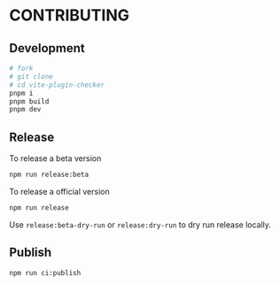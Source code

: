 # CONTRIBUTING

## Development

```bash
# fork
# git clone
# cd vite-plugin-checker
pnpm i
pnpm build
pnpm dev
```

## Release

To release a beta version

```bash
npm run release:beta
```

To release a official version

```bash
npm run release
```

Use `release:beta-dry-run` or `release:dry-run` to dry run release locally.

## Publish

```bash
npm run ci:publish
```
